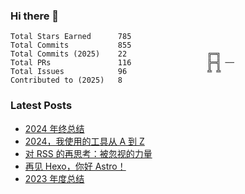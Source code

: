 ### Hi there 👋

<!--START_SECTION:stats-->

```text
Total Stars Earned      785
Total Commits           855
Total Commits (2025)    22                  ╔═╗   
Total PRs               116                 ╠═╣ ──
Total Issues            96                  ╩ ╩   
Contributed to (2025)   8
```

<!--END_SECTION:stats-->

### Latest Posts

<!-- BLOG-POST-LIST:START -->
- [2024 年终总结](https://4ark.me/posts/2024-12-23-2024-summary/)
- [2024，我使用的工具从 A 到 Z](https://4ark.me/posts/2024-12-17-2024-a2z/)
- [对 RSS 的再思考：被忽视的力量](https://4ark.me/posts/2024-10-19-recent-thoughts-on-rss/)
- [再见 Hexo，你好 Astro！](https://4ark.me/posts/2024-03-20-hexo-to-astro/)
- [2023 年度总结](https://4ark.me/posts/2024-01-01-2023-summary/)
<!-- BLOG-POST-LIST:END -->
